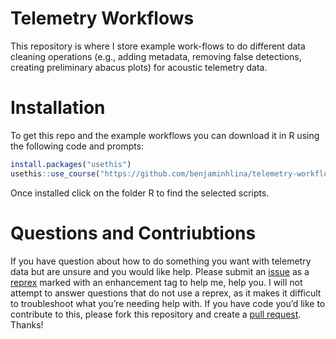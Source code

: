 
<!-- README.md is generated from README.Rmd. Please edit that file -->

# Telemetry Workflows

<!-- badges: start -->
<!-- badges: end -->

This repository is where I store example work-flows to do different data
cleaning operations (e.g., adding metadata, removing false detections,
creating preliminary abacus plots) for acoustic telemetry data.

# Installation

To get this repo and the example workflows you can download it in R
using the following code and prompts:

``` r
install.packages("usethis")
usethis::use_course("https://github.com/benjaminhlina/telemetry-workflows/archive/refs/heads/master.zip"
```

Once installed click on the folder R to find the selected scripts.

# Questions and Contriubtions

If you have question about how to do something you want with telemetry
data but are unsure and you would like help. Please submit an
[issue](https://github.com/benjaminhlina/telemetry-workflows/issues) as
a [reprex](https://reprex.tidyverse.org/) marked with an enhancement tag
to help me, help you. I will not attempt to answer questions that do not
use a reprex, as it makes it difficult to troubleshoot what you’re
needing help with. If you have code you’d like to contribute to this,
please fork this repository and create a [pull
request](https://github.com/benjaminhlina/telemetry-workflows/pulls).
Thanks!
